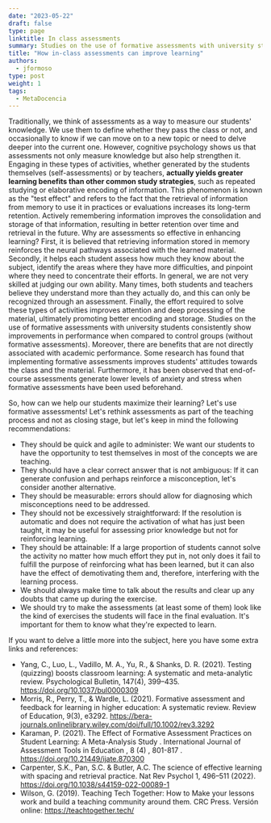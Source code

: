 ```yaml
---
date: "2023-05-22"
draft: false
type: page
linktitle: In class assessments
summary: Studies on the use of formative assessments with university students consistently show improvements in performance.
title: "How in-class assessments can improve learning"
authors:
  - jformoso
type: post
weight: 1
tags: 
  - MetaDocencia 
---
```


Traditionally, we think of assessments as a way to measure our students' knowledge. We use them to define whether they pass the class or not, and occasionally to know if we can move on to a new topic or need to delve deeper into the current one.
However, cognitive psychology shows us that assessments not only measure knowledge but also help strengthen it. Engaging in these types of activities, whether generated by the students themselves (self-assessments) or by teachers, **actually yields greater learning benefits than other common study strategies**, such as repeated studying or elaborative encoding of information.
This phenomenon is known as the "test effect" and refers to the fact that the retrieval of information from memory to use it in practices or evaluations increases its long-term retention. Actively remembering information improves the consolidation and storage of that information, resulting in better retention over time and retrieval in the future.
Why are assessments so effective in enhancing learning? First, it is believed that retrieving information stored in memory reinforces the neural pathways associated with the learned material. Secondly, it helps each student assess how much they know about the subject, identify the areas where they have more difficulties, and pinpoint where they need to concentrate their efforts. In general, we are not very skilled at judging our own ability. Many times, both students and teachers believe they understand more than they actually do, and this can only be recognized through an assessment. Finally, the effort required to solve these types of activities improves attention and deep processing of the material, ultimately promoting better encoding and storage. 
Studies on the use of formative assessments with university students consistently show improvements in performance when compared to control groups (without formative assessments). Moreover, there are benefits that are not directly associated with academic performance. Some research has found that implementing formative assessments improves students' attitudes towards the class and the material. Furthermore, it has been observed that end-of-course assessments generate lower levels of anxiety and stress when formative assessments have been used beforehand.

So, how can we help our students maximize their learning? Let's use formative assessments! Let's rethink assessments as part of the teaching process and not as closing stage, but let's keep in mind the following recommendations:

- They should be quick and agile to administer: We want our students to have the opportunity to test themselves in most of the concepts we are teaching.
- They should have a clear correct answer that is not ambiguous: If it can generate confusion and perhaps reinforce a misconception, let's consider another alternative.
- They should be measurable: errors should allow for diagnosing which misconceptions need to be addressed.
- They should not be excessively straightforward: If the resolution is automatic and does not require the activation of what has just been taught, it may be useful for assessing prior knowledge but not for reinforcing learning.
- They should be attainable: If a large proportion of students cannot solve the activity no matter how much effort they put in, not only does it fail to fulfill the purpose of reinforcing what has been learned, but it can also have the effect of demotivating them and, therefore, interfering with the learning process.
- We should always make time to talk about the results and clear up any doubts that came up during the exercise.
- We should try to make the assessments (at least some of them) look like the kind of exercises the students will face in the final evaluation. It's important for them to know what they're expected to learn.

If you want to delve a little more into the subject, here you have some extra links and references: 

- Yang, C., Luo, L., Vadillo, M. A., Yu, R., & Shanks, D. R. (2021). Testing (quizzing) boosts classroom learning: A systematic and meta-analytic review. Psychological Bulletin, 147(4), 399–435. https://doi.org/10.1037/bul0000309 
- Morris, R., Perry, T., & Wardle, L. (2021). Formative assessment and feedback for learning in higher education: A systematic review. Review of Education, 9(3), e3292. https://bera-journals.onlinelibrary.wiley.com/doi/full/10.1002/rev3.3292 
- Karaman, P. (2021). The Effect of Formative Assessment Practices on Student Learning: A Meta-Analysis Study . International Journal of Assessment Tools in Education , 8 (4) , 801-817 . https://doi.org/10.21449/ijate.870300
- Carpenter, S.K., Pan, S.C. & Butler, A.C. The science of effective learning with spacing and retrieval practice. Nat Rev Psychol 1, 496–511 (2022). https://doi.org/10.1038/s44159-022-00089-1
- Wilson, G. (2019). Teaching Tech Together: How to Make your lessons work and build a teaching community around them. CRC Press. Versión online: https://teachtogether.tech/ 
